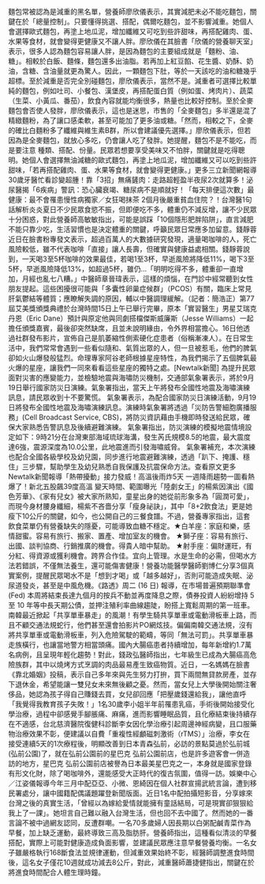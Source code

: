 麵包常被認為是減重的黑名單，營養師廖欣儀表示，其實減肥未必不能吃麵包，關鍵在於「總量控制」。只要懂得挑選、搭配，偶爾吃麵包，並不影響減重。她個人會選擇歐式麵包，再塗上地瓜泥，增加纖維又可吃到些許甜味，再搭配雞肉、蛋、水果等食材，就會變得更健康又不讓人胖。廖欣儀在其臉書「欣儀的營養聊天室」表示，很多人認為麵包容易讓人胖，是因為麵包的主要組成就是「麵粉、油、糖」。相較於白飯、麵條，麵包還多出油脂。若再加上紅豆餡、花生醬、奶酥、奶油，含糖、含油量就更為驚人。因此，一顆麵包下肚，等於一天該吃的油和糖幾乎超標。至於減重是否完全別碰麵包，廖欣儀表示，當然不是。減重者可選擇比較單純的麵包，例如吐司、小餐包、漢堡皮，再搭配蛋白質（例如蛋、烤肉片）、蔬菜（生菜、小黃瓜、番茄），飲食內容就能均衡很多，熱量也比較好控制。至於全麥麵包會否使人發胖，廖欣儀表示，這也是迷思，市售的「全麥麵包」多半還是混了精緻麵粉，為了讓口感柔軟，甚至可能加了更多油或糖。「然而，相較之下，全麥的確比白麵粉多了纖維與維生素B群，所以會建議優先選擇。」廖欣儀表示，但若因為是全麥麵包，就放心多吃，仍會讓人吃了發胖。她提醒，麵包不是不能吃，而是要注意 種類、搭配、份量。民眾若想要享受美味又不怕胖，關鍵就是吃得聰明。她個人會選擇無油減糖的歐式麵包，再塗上地瓜泥，增加纖維又可以吃到些許甜味，「若再搭配雞肉、蛋、水果等食材，就會變得更健康。」更多三立新聞網報導30歲牙醫忙看診變超腫！靠「3招」無痛鏟肉：走路超輕盈半夜尿2次就算多！泌尿醫揭「6疾病」警訊：恐心臟衰竭、糖尿病不是順就好！「每天排便這次數」最健康：最不會罹患慢性病獨家／女狂喝抹茶 2個月後嚴重貧血住院？！台灣醫1句話解析炎炎夏日不少民眾食慾不振，但即便吃不多，體重仍不減反增，讓不少民眾十分困惑，對此營養師高敏敏指出，可能是誤踩「10個隱形肥胖陷阱」，直言減肥不能只靠少吃，生活習慣也是決定體重的關鍵，呼籲民眾日常應多加留意。錢靜蓉近日在臉書粉專發文表示，超過百萬人的大數據研究發現，適量喝咖啡的人，死亡風險較低，雖不代表咖啡「直接」讓人長壽，但確實與健康益處相關。錢靜蓉說到，一天喝3至5杯咖啡的效果最佳，若喝1至3杯，早逝風險將降低11%，喝下3至5杯，早逝風險降低13%，如超過5杯，雖仍...「明明吃得不多，體重卻一直增加，月經也亂七八糟。」中醫師章晉瑋表示，這樣的煩惱，在門診中經常聽到女性朋友提起。這些困擾很可能與「多囊性卵巢症候群」（PCOS）有關，臨床上常見肝氣鬱結等體質；應瞭解失調的原因，輔以中醫調理緩解。（記者：簡浩正）第77屆艾美獎頒獎典禮於台灣時間15日上午已舉行完畢，原本「實習醫生」男星艾瑞克丹恩（Eric Dane）預計與原定他與同劇搭檔傑斯威廉斯（Jesse Williams）一起擔任頒獎嘉賓，最後卻突然缺席，且並未說明緣由，令外界相當擔心。16日他透過社群發布影片，宣佈自己是肌萎縮性側索硬化症患者（俗稱漸凍人）。在日常生活中，我們常常會遇到一些看似隨和、氣質出眾的人，但一旦被惹毛，他們的脾氣卻如火山爆發般猛烈。命理專家阿谷老師根據星座特性，為我們揭示了五個脾氣最火爆的星座，讓我們一同來看看這些星座的獨特之處。[Newtalk新聞] 為提升民眾面對災害的應變能力，並檢驗地震與海嘯防災機制，交通部氣象署表示，將於9月19日舉行國家防災日演練。氣象署指出，當天上午將發布全國性地震及海嘯演練訊息，請民眾收到十不要驚慌。 氣象署表示，為配合國家防災日演練活動，9月19日將發布全國性地震及海嘯演練訊息。演練時氣象署將透過「災防告警細胞廣播服務」(Cell Broadcast Service, CBS)，將防災資訊藉由手機即時發送給民眾，確保大家熟悉告警訊息及後續避難演練。 氣象署指出，防災演練的模擬地震情境設定如下：9時21分在台灣東部海域琉球海溝，發生芮氏規模8.5的地震，最大震度達6強，震源深度為10.0公里，此地震進而引發海嘯威脅。 氣象署補充，本次演練也配合全國各級學校及幼兒園，同步進行地震避難演練，透過「趴下、掩護、穩住」三步驟，幫助學生及幼兒熟悉自我保護及抗震保命方法。查看原文更多Newtalk新聞報導「熱帶擾動」接力發威！高溫後雨炸5天 一週降雨趨勢一圖看熱爆了！新北五股飆39度高溫 變天時間、範圍曝光「陸劇女王」的楊紫因演出《國色芳華》、《家有兒女》被大家所熟知，童星出身的她從前形象多為「圓潤可愛」，而現今身材腰身纖細，楊紫不吝嗇分享「瘦身祕訣」，其中「8+2飲食法」更是她瘦下10公斤的關鍵，如今，也公開自己的三餐食譜。不過，營養專家指出，這套飲食菜單仍有營養缺失的隱憂，可能導致血糖不穩定。★白羊座：家庭和樂，感情甜蜜。容易有旅行、搬家、置產、增加室友的機會。 ★獅子座：容易有旅行、出國、談判協商、行銷推廣的機會。得貴人暗中幫助。 ★射手座：偏財運旺，有分紅、得資源或獲利機會。跨界合作佳。宜向上管理。水是生命的必需，但喝水方法若錯誤，不僅無法養生，還可能傷害健康！營養功能醫學醫師劉博仁分享3個真實案例，提醒民眾喝水不是「想到才喝」或「越多越好」，否則可能造成失眠、泌尿道發炎，甚至是中風危機。《路透》周二 (16 日) 報導，在市場普遍預期聯準會 (Fed) 本周將結束長達九個月的按兵不動並再度降息之際，債券投資人紛紛增持 5 至 10 年等中長天期公債，並押注殖利率曲線趨陡，盼搭上寬鬆周期的第一班車。南韓最近掀起「共享單車暴走」的風潮！有學生騎共享單車或電動滑板車上路，而且不顧交通法規蛇行，他們甚至還會拍影片PO網炫技。偏偏南韓交通法規，沒有將共享單車或電動滑板車，列入危險駕駛的範疇，等同「無法可罰」。共享單車暴走族橫行，也讓當地警方相當頭痛。國內大腸癌患者持續增加，每年新增約1.7萬名病例，且呈現年輕化趨勢！對此，錢政弘醫師指出，七年級生已成為大腸癌高危險族群，其中以燒烤方式烹調的肉品最易產生致癌物質。近日，一名媽媽在臉書《靠北婚姻》投稿，表示自己多年來與先生努力打拚，買下兩間無貸款房產，並存下退休金，希望能讓一雙兒女未來無後顧之憂。然而，當女兒上大學後開始關注奢侈品，她認為孩子得自己賺錢去買，女兒卻回應「把壓歲錢還給我」，讓他直呼「我覺得我教育孩子失敗！」1名30歲李小姐半年前罹患乳癌，手術後開始接受化學治療，過程中卻感覺手腳脹痛、麻痛，進而影響睡眠品質，且化療結束後持續存在不適感，台北慈濟醫院復健科診斷李女因化學治療引起周邊神經病變，且口服藥物治療效果不彰，便建議以自費「重複性經顱磁刺激術（rTMS）」治療，李女在接受連續5天的1次療程後，明顯改善到日本青森弘前，必訪的景點莫過於弘前城(弘前公園)了，就在弘前公園前的星巴克 弘前公園前店，也是許多遊客會一併造訪的地方，星巴克 弘前公園前店被譽為日本最美星巴克之一，本身就是國家登錄有形文化財，除了喝咖啡外，還能感受大正時代的復古氛圍，值得一訪。娛樂中心／江姿儀報導今年三月中配亞亞、小微、恩綺因在個人社群宣揚武統言論，遭到移民署處分，讓中國籍配偶議題躍登新聞版面。近日1名中配拍攝短影音，分享嫁來台灣之後的真實生活，「曾經以為嫁給愛情就能擁有童話結局，可是現實卻狠狠給我上了一課」。她坦言自己難以融入台灣生活，但也回不去中國了。然而她的一番言論不被中過網友認同，反遭群嘲。一名70多歲婦人因長期以白粥配鹹青菜作為早餐，加上缺乏運動，最終導致三高及脂肪肝。營養師指出，這種看似清淡的早餐搭配，實際上可能對健康造成負面影響，並建議民眾應注意早餐營養均衡。一名女子雖嚴格執行168斷食法並規律運動，但減重效果始終不彰，經醫師調整進食時間後，這名女子僅花10週就成功減去8公斤，對此，減重醫師蕭捷健指出，關鍵在於將進食時間配合人體生理時鐘。
